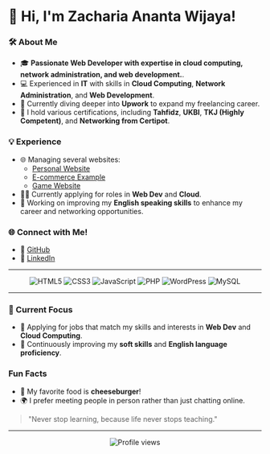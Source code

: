 # 👋 Hi, I'm Zacharia Ananta Wijaya!

### 🛠️ About Me

- 🎓 **Passionate Web Developer with expertise in cloud computing, network administration, and web development.**.
- 💻 Experienced in **IT** with skills in **Cloud Computing**, **Network Administration**, and **Web Development**.
- 🌱 Currently diving deeper into **Upwork** to expand my freelancing career.
- 📜 I hold various certifications, including **Tahfidz**, **UKBI**, **TKJ (Highly Competent)**, and **Networking from Certipot**.

### 💡 Experience

- 🌐 Managing several websites:
  - [Personal Website](http://zacharia.aboutcen.com)
  - [E-commerce Example](http://centralfreaks.com)
  - [Game Website](http://mygame.centralfreaks.com)
- 🧑‍💼 Currently applying for roles in **Web Dev** and **Cloud**.
- 📝 Working on improving my **English speaking skills** to enhance my career and networking opportunities.

### 🌐 Connect with Me!

- 🔗 [GitHub](https://github.com/kachenchaney/)
- 🔗 [LinkedIn](https://www.linkedin.com/in/zacharia-wijaya-373a51311/)

---

<div align="center">
    <img src="https://img.shields.io/badge/HTML5-E34F26?style=for-the-badge&logo=html5&logoColor=white" alt="HTML5"/>
    <img src="https://img.shields.io/badge/CSS3-1572B6?style=for-the-badge&logo=css3&logoColor=white" alt="CSS3"/>
    <img src="https://img.shields.io/badge/JavaScript-323330?style=for-the-badge&logo=javascript&logoColor=F7DF1E" alt="JavaScript"/>
    <img src="https://img.shields.io/badge/PHP-777BB4?style=for-the-badge&logo=php&logoColor=white" alt="PHP"/>
    <img src="https://img.shields.io/badge/WordPress-21759B?style=for-the-badge&logo=wordpress&logoColor=white" alt="WordPress"/>
    <img src="https://img.shields.io/badge/MySQL-4479A1?style=for-the-badge&logo=mysql&logoColor=white" alt="MySQL"/>
</div>

---

### 🎯 Current Focus

- 🚀 Applying for jobs that match my skills and interests in **Web Dev** and **Cloud Computing**.
- 💬 Continuously improving my **soft skills** and **English language proficiency**.

### Fun Facts

- 🍔 My favorite food is **cheeseburger**!
- 🌍 I prefer meeting people in person rather than just chatting online.

> "Never stop learning, because life never stops teaching."

---

<div align="center">
    <img src="https://komarev.com/ghpvc/?username=kachenchaney&color=blue" alt="Profile views"/>
</div>
